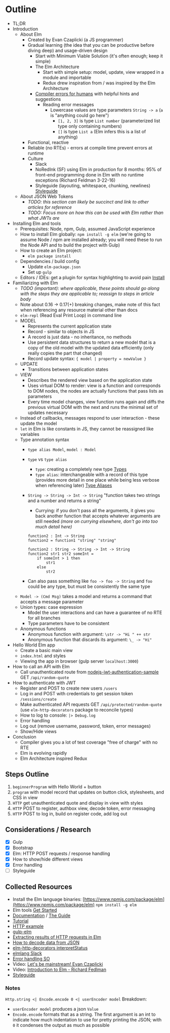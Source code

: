# Outline

- TL;DR
- Introduction
    - About Elm
        - Created by Evan Czaplicki (a JS programmer)
        - Gradual learning (the idea that you can be productive before diving deep) and usage-driven design
            - Start with Minimum Viable Solution (it's often enough; keep it simple)
            - The Elm Architecture
                - Start with simple setup: model, update, view wrapped in a module and importable 
                - Redux drew inspiration from / was inspired by the Elm Architecture
            - [Compiler errors for humans](http://elm-lang.org/blog/compiler-errors-for-humans) with helpful hints and suggestions
                - Reading error messages
                    - Lowercase values are type parameters `String -> a` (`a` is "anything could go here")
                        - `[1, 2, 3]` is type `List number` (parameterized list type only containing numbers)
                        - `[]` is type `List a` (Elm infers this is a list of anything)
        - Functional, reactive                
        - Reliable (no RTEs) - errors at compile time prevent errors at runtime
        - Culture
            - Slack  
            - NoRedInk (SF) using Elm in production for 8 months: 95% of front-end programming done in Elm with no runtime exceptions (Richard Feldman 3-22-16)
            - Styleguide (layouting, whitespace, chunking, newlines) [Styleguide](http://elm-lang.org/docs/style-guide)
    - About JSON Web Tokens
        - _TODO: this section can likely be succinct and link to other articles for reference_
        - _TODO: Focus more on how this can be used with Elm rather than what JWTs are_
- Installing Elm and tools
    - Prerequisites: Node, npm, Gulp, assumed JavaScript experience
    - How to install Elm globally: `npm install -g elm` (we're going to assume Node / npm are installed already; you will need these to run the Node API and to build the project with Gulp) 
    - How to create an Elm project: 
        - `elm package install`
    - Dependencies / build config
        - Update `elm-package.json`
        - Set up `gulp`
    - Editors / IDEs: get a plugin for syntax highlighting to avoid pain [Install](http://elm-lang.org/install)    
- Familiarizing with Elm 
    - _TODO (important): where applicable, these points should go along with the steps they are applicable to; reassign to steps in article body_
    - Note about 0.16 -> 0.17(+) breaking changes, make note of this fact when referencing any resource material other than docs
    - `elm-repl` (Read Eval Print Loop) in command line
    - MODEL 
        - Represents the current application state
        - Record - similar to objects in JS
        - A record is just data - no inheritance, no methods
        - Use persistent data structures to return a new model that is a copy of the old model with the updated data efficiently (only really copies the part that changed)
        - Record update syntax: `{ model | property = newValue }`
    - UPDATE 
        - Transitions between application states    
    - VIEW 
        - Describes the rendered view based on the application state 
        - Uses virtual DOM to render: view is a function and corresponds to DOM nodes, the nodes are actually functions that pass lists as parameters 
        - Every time model changes, view function runs again and diffs the previous virtual DOM with the next and runs the minimal set of updates necessary
    - Instead of callbacks, messages respond to user interaction - these update the model
    - `let` in Elm is like constants in JS, they cannot be reassigned like variables
    - Type annotation syntax 
        - `type alias Model`, `model : Model`
        - `type` vs `type alias`
            - `type`: creating a completely new type [Types](http://guide.elm-lang.org/types/)
            - `type alias`: interchangeable with a record of this type (provides more detail in one place while being less verbose when referencing later) [Type Aliases](http://guide.elm-lang.org/types/type_aliases.html)
        - `String -> String -> Int -> String` "function takes two strings and a number and returns a string"
            - Currying: if you don't pass all the arguments, it gives you back another function that accepts whatever arguments are still needed _(more on currying elsewhere, don't go into too much detail here)_
             
            ```
            function2 : Int -> String
            function2 = function1 "string" "string"

            function2 : String -> String -> Int -> String
            function2 str1 str2 someInt =
                if someInt > 1 then
                    str1
                else
                    str2
            ``` 
        - Can also pass something like `foo -> foo -> String` and `foo` could be any type, but must be consistently the same type   
    - `Model -> (Cmd Msg)` takes a model and returns a command that accepts a message parameter  
    - Union types: case expression 
        - Model the user interactions and can have a guarantee of no RTE for all branches
        - Type parameters have to be consistent
    - Anonymous functions 
        - Anonymous function with argument: `\str -> "Hi " ++ str`  
        - Anonymous function that discards its argument: `\_ -> "Hi"`  
- Hello World Elm app
    - Create a basic main view
    - `index.html` and styles
    - Viewing the app in browser (gulp server `localhost:3000`)
- How to call an API with Elm
    - Call unauthenticated route from [nodejs-jwt-authentication-sample](https://github.com/auth0-blog/nodejs-jwt-authentication-sample) GET `/api/random-quote`
- How to authenticate with JWT
    - Register and POST to create new users `/users`
    - Log in and POST with credentials to get session token `/sessions/create`
    - Make authenticated API requests GET `/api/protected/random-quote` (use `elm-http-decorators` package to reconcile types)
    - How to log to console: `|> Debug.log`
    - Error handling
    - Log out (remove username, password, token, error messages)
    - Show/Hide views
- Conclusion
    - Compiler gives you a lot of test coverage "free of charge" with no RTE
    - Elm is evolving rapidly
    - Elm Architecture inspired Redux

## Steps Outline

1. `beginnerProgram` with Hello World + button
2. `program` with model record that updates on button click, stylesheets, and CSS in view
3. `HTTP` get unauthenticated quote and display in view with styles
4. `HTTP` POST to register, authbox view, decode token, error messaging
5. `HTTP` POST to log in, build on register code, add log out

## Considerations / Research

- [x] Gulp
- [x] Bootstrap
- [x] Elm: HTTP POST requests / response handling
- [x] How to show/hide different views
- [x] Error handling
- [ ] Styleguide

## Collected Resources

- Install the Elm language binaries: [https://www.npmjs.com/package/elm](https://www.npmjs.com/package/elm) `npm install -g elm`
- Elm tools [Get Started](http://elm-lang.org/get-started)
- [Documentation](http://elm-lang.org/docs) / [The Guide](http://guide.elm-lang.org/)
- [Tutorial](http://www.elm-tutorial.org/en)
- [HTTP example](http://elm-lang.org/examples/http)
- [gulp-elm](https://www.npmjs.com/package/gulp-elm)
- [Extracting results of HTTP requests in Elm](http://stackoverflow.com/questions/35028430/how-to-extract-the-results-of-http-requests-in-elm)
- [How to decode data from JSON](http://stackoverflow.com/questions/32575003/elm-how-to-decode-data-from-json-api)
- [elm-http-decorators interpretStatus](http://package.elm-lang.org/packages/rgrempel/elm-http-decorators/1.0.2/Http-Decorators#interpretStatus)
- [elmlang Slack](http://elmlang.herokuapp.com)
- [Error handling SO](http://stackoverflow.com/questions/37390998/how-can-i-get-the-error-message-out-of-http-error)
- Video: [Let's be mainstream! Evan Czaplicki](https://www.youtube.com/watch?v=oYk8CKH7OhE)
- Video: [Introduction to Elm - Richard Fedlman](https://www.youtube.com/watch?v=zBHB9i8e3Kc)
- [Styleguide](http://elm-lang.org/docs/style-guide)

### Notes

`Http.string <| Encode.encode 0 <| userEncoder model` Breakdown:

- `userEncoder model` produces a json `Value`
- `Encode.encode` formats that as a string. The first argument is an int to indicate how much indentation to use for pretty printing the JSON; with `0` it condenses the output as much as possible